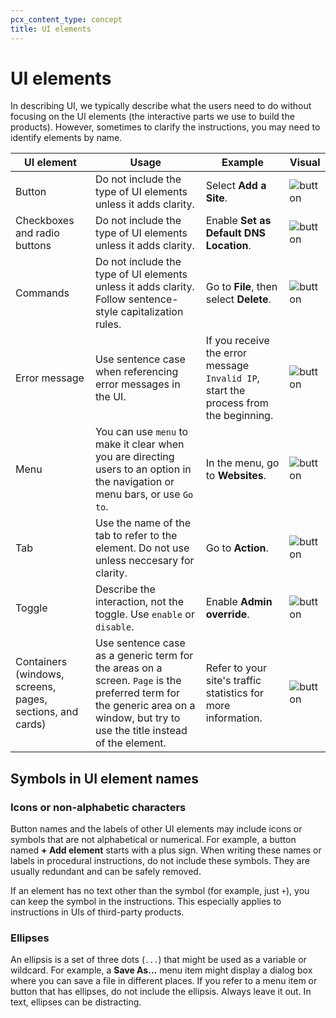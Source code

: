 ```yaml
---
pcx_content_type: concept
title: UI elements
---
```


# UI elements

In describing UI, we typically describe what the users need to do without focusing on the UI elements (the interactive parts we use to build the products). However, sometimes to clarify the instructions, you may need to identify elements by name.

| UI element                                                | Usage                                                                                                                                                                          | Example                                                                              | Visual                                                      |
| --------------------------------------------------------- | ------------------------------------------------------------------------------------------------------------------------------------------------------------------------------ | ------------------------------------------------------------------------------------ | ----------------------------------------------------------- |
| Button                                                    | Do not include the type of UI elements unless it adds clarity.                                                                                                                 | Select **Add a Site**.                                                               | ![button](/images/style-guide/ui-elements/button.png)       |
| Checkboxes and radio buttons                              | Do not include the type of UI elements unless it adds clarity.                                                                                                                 | Enable **Set as Default DNS Location**.                                              | ![button](/images/style-guide/ui-elements/checkbox.png)     |
| Commands                                                  | Do not include the type of UI elements unless it adds clarity. Follow sentence-style capitalization rules.                                                                     | Go to **File**, then select **Delete**.                                              | ![button](/images/style-guide/ui-elements/command.png)       |
| Error message                                             | Use sentence case when referencing error messages in the UI.                                                                                                                   | If you receive the error message `Invalid IP`, start the process from the beginning. | ![button](/images/style-guide/ui-elements/error-message.png) |
| Menu                                                      | You can use `menu` to make it clear when you are directing users to an option in the navigation or menu bars, or use `Go to`.                                                  | In the menu, go to **Websites**.                                                     | ![button](/images/style-guide/ui-elements/menu.png)          |
| Tab                                                       | Use the name of the tab to refer to the element. Do not use unless neccesary for clarity.                                                                                      | Go to **Action**.                                                                    | ![button](/images/style-guide/ui-elements/tab.png)           |
| Toggle                                                    | Describe the interaction, not the toggle. Use `enable` or `disable`.                                                                                                           | Enable **Admin override**.                                                           | ![button](/images/style-guide/ui-elements/toggle.png)        |
| Containers (windows, screens, pages, sections, and cards) | Use sentence case as a generic term for the areas on a screen. `Page` is the preferred term for the generic area on a window, but try to use the title instead of the element. | Refer to your site's traffic statistics for more information.                        | ![button](/images/style-guide/ui-elements/container.png)     |

## Symbols in UI element names

### Icons or non-alphabetic characters

Button names and the labels of other UI elements may include icons or symbols that are not alphabetical or numerical. For example, a button named **+ Add element** starts with a plus sign. When writing these names or labels in procedural instructions, do not include these symbols. They are usually redundant and can be safely removed.

If an element has no text other than the symbol (for example, just `+`), you can keep the symbol in the instructions. This especially applies to instructions in UIs of third-party products.

### Ellipses

An ellipsis is a set of three dots (`...`) that might be used as a variable or wildcard. For example, a **Save As...** menu item might display a dialog box where you can save a file in different places. If you refer to a menu item or button that has ellipses, do not include the ellipsis. Always leave it out. In text, ellipses can be distracting.
